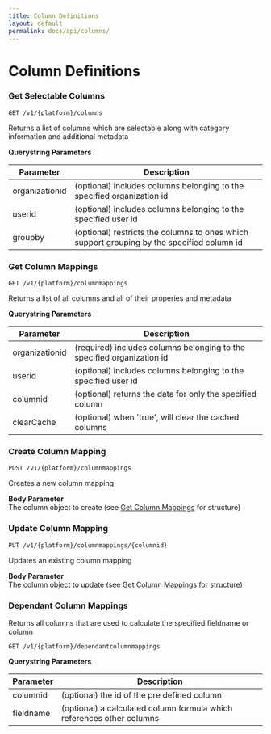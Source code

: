 ```yaml
---
title: Column Definitions
layout: default
permalink: docs/api/columns/
---
```


Column Definitions
====

### Get Selectable Columns
```GET /v1/{platform}/columns```   

Returns a list of columns which are selectable along with category information and additional metadata  

**Querystring Parameters**

|Parameter| Description|
|-------- | ---|
| organizationid | (optional) includes columns belonging to the specified organization id |
| userid | (optional) includes columns belonging to the specified user id | 
| groupby | (optional) restricts the columns to ones which support grouping by the specified column id | 

### Get Column Mappings
```GET /v1/{platform}/columnmappings```

Returns a list of all columns and all of their properies and metadata  

**Querystring Parameters**  

|Parameter| Description|
|-------- | ---|
| organizationid | (required) includes columns belonging to the specified organization id |
| userid | (optional) includes columns belonging to the specified user id | 
| columnid | (optional) returns the data for only the specified column | 
| clearCache | (optional) when 'true', will clear the cached columns | 


### Create Column Mapping
```POST /v1/{platform}/columnmappings```

Creates a new column mapping  

**Body Parameter**  
The column object to create (see [Get Column Mappings](#get-column-mappings) for structure)  

### Update Column Mapping
```PUT /v1/{platform}/columnmappings/{columnid}```

Updates an existing column mapping  

**Body Parameter**  
The column object to update (see [Get Column Mappings](#get-column-mappings) for structure)

### Dependant Column Mappings

Returns all columns that are used to calculate the specified fieldname or column  

```GET /v1/{platform}/dependantcolumnmappings```   

**Querystring Parameters**  

|Parameter| Description|
|-------- | ---|
| columnid | (optional) the id of the pre defined column |
| fieldname | (optional) a calculated column formula which references other columns |  
